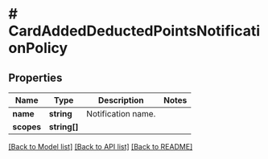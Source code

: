 # # CardAddedDeductedPointsNotificationPolicy

## Properties

Name | Type | Description | Notes
------------ | ------------- | ------------- | -------------
**name** | **string** | Notification name. | 
**scopes** | **string[]** |  | 

[[Back to Model list]](../../README.md#documentation-for-models) [[Back to API list]](../../README.md#documentation-for-api-endpoints) [[Back to README]](../../README.md)


